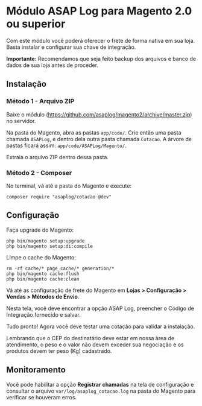# Módulo ASAP Log para Magento 2.0 ou superior

Com este módulo você poderá oferecer o frete de forma nativa em sua loja. Basta instalar e configurar sua chave de integração.

**Importante:** Recomendamos que seja feito backup dos arquivos e banco de dados de sua loja antes de proceder.

## Instalação

### Método 1 - Arquivo ZIP

Baixe o módulo (https://github.com/asaplog/magento2/archive/master.zip) no servidor.

Na pasta do Magento, abra as pastas ```app/code/```. Crie então uma pasta chamada ```ASAPLog```, e dentro dela outra pasta chamada ```Cotacao```. A árvore de pastas ficará assim: ```app/code/ASAPLog/Magento/```.

Extraia o arquivo ZIP dentro dessa pasta.

### Método 2 - Composer

No terminal, vá até a pasta do Magento e execute:

```
composer require "asaplog/cotacao @dev"
```

## Configuração

Faça upgrade do Magento:

```
php bin/magento setup:upgrade
php bin/magento setup:di:compile
```

Limpe o cache do Magento:

```
rm -rf cache/* page_cache/* generation/*
php bin/magento cache:flush
php bin/magento cache:clean
```

Vá até as configuração de frete do Magento em **Lojas > Configuração > Vendas > Métodos de Envio**.

Nesta tela, você deve encontrar a opção ASAP Log, preencher o Código de Integração fornecido e salvar.

Tudo pronto! Agora você deve testar uma cotação para validar a instalação.

Lembrando que o CEP do destinatário deve estar em nossa àrea de atendimento, o peso e o valor não devem exceder sua negociação e os produtos devem ter peso (Kg) cadastrado.

## Monitoramento

Você pode habilitar a opção **Registrar chamadas** na tela de configuração e consultar o arquivo ```var/log/asaplog_cotacao.log``` na pasta do Magento para verificar se houveram erros.
